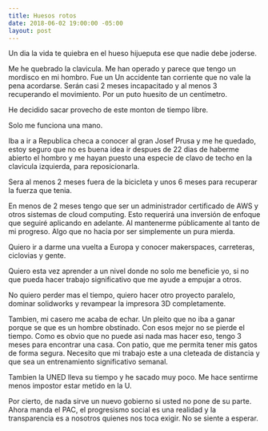 ```yaml
---
title: Huesos rotos
date: 2018-06-02 19:00:00 -05:00
layout: post
---
```


Un dia la vida te quiebra en el hueso hijueputa ese que nadie debe joderse.

Me he quebrado la clavicula. Me han operado y parece que tengo un mordisco en mi hombro.
Fue un Un accidente tan corriente que no vale la pena acordarse.
Serán casi 2 meses incapacitado y al menos 3 recuperando el movimiento. Por un puto huesito de un centímetro. 


 He decidido sacar provecho de este monton de tiempo libre. 

Solo me funciona una mano. 

Iba a ir a Republica checa a conocer al gran Josef Prusa y me he quedado, estoy seguro que no es buena idea ir despues de 22 dias de haberme abierto el hombro y me hayan puesto una especie de clavo de techo en la clavicula izquierda, para reposicionarla. 

Sera al menos 2 meses fuera de la bicicleta y unos 6 meses para recuperar la fuerza que tenia.

En menos de 2 meses tengo que ser un administrador certificado de AWS y otros sistemas de cloud computing.
Esto requerirá una inversión de enfoque que seguiré aplicando en adelante. Al mantenerme públicamente al tanto de mi progreso. Algo que no hacia por ser simplemente un pura mierda.

Quiero ir a darme una vuelta a Europa y conocer makerspaces, carreteras, ciclovias y gente.

Quiero esta vez aprender a un nivel donde no solo me beneficie yo, si no que pueda hacer trabajo significativo que me ayude a empujar a otros.

No quiero perder mas el tiempo, quiero hacer otro proyecto paralelo, dominar solidworks y revampear la impresora 3D completamente.

Tambien, mi casero me acaba de echar. Un pleito que no iba a ganar porque se que es un hombre obstinado. Con esos mejor no se pierde el tiempo. 
Como es obvio que no puede asi nada mas hacer eso, tengo 3 meses para encontrar una casa. Con patio,  que me permita tener mis gatos de forma segura.
Necesito que mi trabajo este a una cleteada de distancia y que sea un entrenamiento significativo semanal.

Tambien la UNED lleva su tiempo y he sacado muy poco. Me hace sentirme menos impostor estar metido en la U.

Por cierto, de nada sirve un nuevo gobierno si usted no pone de su parte.
Ahora manda el PAC, el progresismo social es una realidad y la transparencia es a nosotros quienes nos toca exigir. No se siente a esperar.